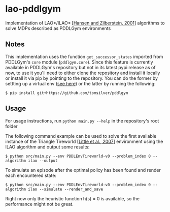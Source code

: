 # lao-pddlgym
Implementation of LAO*/ILAO* [[Hansen and Zilberstein, 2001](https://www.sciencedirect.com/science/article/pii/S0004370201001060)] algorithms to solve MDPs described as PDDLGym environments

## Notes
This implementation uses the function `get_successor_states` imported from PDDLGym's `core` module (`pddlgym.core`).
Since this feature is currently available in PDDLGym's repository but not in its latest pypi release as of now,
to use it you'll need to either clone the repository and install it locally or install it via pip by pointing to the repository.
You can do the former by settting up a virtual env ([see here](https://github.com/tomsilver/pddlgym#installing-from-source-if-you-want-to-make-changes-to-pddlgym)) or the latter by running the following:

`$ pip install git+https://github.com/tomsilver/pddlgym`

## Usage
For usage instructions, run `python main.py --help` in the repository's root folder

The following command example can be used to solve the first available instance of the Triangle Tireworld [[Little et al., 2007](http://users.cecs.anu.edu.au/~iain/icaps07.pdf)] environment using the ILAO algorithm and output some results:

`$ python src/main.py --env PDDLEnvTireworld-v0 --problem_index 0 --algorithm ilao --output`

To simulate an episode after the optimal policy has been found and render each encountered state:

`$ python src/main.py --env PDDLEnvTireworld-v0 --problem_index 0 --algorithm ilao --simulate --render_and_save`

Right now only the heuristic function h(s) = 0 is available, so the performance might not be great.
